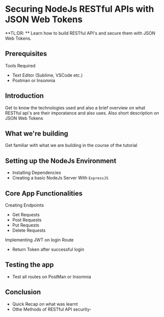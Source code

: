 # Securing NodeJs RESTful APIs with JSON Web Tokens
**TL:DR: ** Learn how to build RESTful API's and secure them with JSON Web Tokens.
## Prerequisites
Tools Required
* Text Editor (Sublime, VSCode etc.)
* Postman or Insomnia
## Introduction
Get to know the technologies used and also a brief overview on what RESTful api's are their imporatance and also uses. Also short description on JSON Web Tokens
## What we're building
Get familiar with what we are building in the course of the tutorial

## Setting up the NodeJs Environment
* Installing Dependencies
* Creating a basic NodeJs Server With `ExpressJS`

## Core App Functionalities
Creating Endpoints
* Get Requests
* Post Requests
* Put Requests
* Delete Requests

Implementing JWT on login Route
* Return Token after successful login

## Testing the app
* Test all routes on PostMan or Insomnia

## Conclusion
* Quick Recap on what was learnt
* Othe Methods of RESTful API security-
